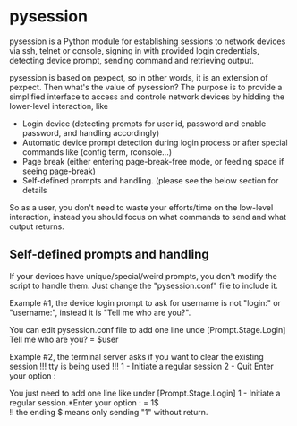 # pysession
pysession is a Python module for establishing sessions to network devices via ssh, telnet or console, signing in with provided login credentials, detecting device prompt, sending command and retrieving output. 

pysession is based on pexpect, so in other words, it is an extension of pexpect. Then what's the value of pysession? The purpose is to provide a simplified interface to access and controle network devices by hidding the lower-level interaction, like
* Login device (detecting prompts for user id, password and enable password, and handling accordingly)
* Automatic device prompt detection during login process or after special commands like (config term, rconsole...)
* Page break (either entering page-break-free mode, or feeding space if seeing page-break)
* Self-defined prompts and handling. (please see the below section for details

So as a user, you don't need to waste your efforts/time on the low-level interaction, instead you should focus on what commands to send and what output returns. 

## Self-defined prompts and handling
If your devices have unique/special/weird prompts, you don't modify the script to handle them. Just change the "pysession.conf" file to include it. 

Example #1, the device login prompt to ask for username is not "login:" or "username:", instead it is "Tell me who are you?". 

You can edit pysession.conf file to add one line unde [Prompt.Stage.Login]
Tell me who are you? = $user

Example #2, the terminal server asks if you want to clear the existing session
!!! tty is being used !!!
1 - Initiate a regular session
2 - Quit
Enter your option :

You just need to add one line like under [Prompt.Stage.Login]
1 - Initiate a regular session.*Enter your option : = 1$   
!! the ending $ means only sending "1" without return. 

